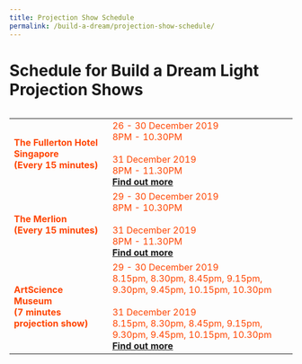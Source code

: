 ```yaml
---
title: Projection Show Schedule
permalink: /build-a-dream/projection-show-schedule/
---
```


# Schedule for Build a Dream Light Projection Shows
<table class="table-v">
<table style="width:100%">
<tr>
    <td>
     <font color="orangered"><b>The Fullerton Hotel Singapore</b></font>
     <br>
     <font color="orangered"><b>(Every 15 minutes)</b></font>
    </td>
    <td>
      <font color="orangered">26 - 30 December 2019</font>
      <font color="orangered"><br>8PM - 10.30PM </font>
      <br>  
      <font color="orangered"><br>31 December 2019</font>
      <font color="orangered"><br>8PM - 11.30PM </font>
      <font color="orangered"><b><br><a href="/build-a-dream/">Find out more</a></b></font>
      <br>
<tr>
    <td>
     <font color="orangered"><b>The Merlion</b></font>
     <br>
     <font color="orangered"><b>(Every 15 minutes)</b></font>
    </td>
    <td>
      <font color="orangered">29 - 30 December 2019</font>
      <font color="orangered"><br>8PM - 10.30PM </font>
      <br>  
      <font color="orangered"><br>31 December 2019</font>
      <font color="orangered"><br>8PM - 11.30PM </font>
      <font color="orangered"><b><br><a href="/build-a-dream/">Find out more</a></b></font>
      <br>
<tr>
    <td>
     <font color="orangered"><b>ArtScience Museum</b></font>
     <br>
     <font color="orangered"><b>(7 minutes projection show)</b></font>        
    </td>
    <td>
      <font color="orangered">29 - 30 December 2019  </font> 
      <font color="orangered"><br>8.15pm, 8.30pm, 8.45pm, 9.15pm, 9.30pm, 9.45pm, 10.15pm, 10.30pm</font>
      <br>  
      <font color="orangered"><br>31 December 2019 </font>
      <font color="orangered"><br>8.15pm, 8.30pm, 8.45pm, 9.15pm, 9.30pm, 9.45pm, 10.15pm, 10.30pm</font>
      <font color="orangered"><b><br><a href="/build-a-dream/">Find out more</a></b></font>
      <br>
     </td>
    </tr>


